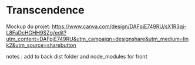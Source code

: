 # Transcendence

Mockup du projet: https://www.canva.com/design/DAFpjE749RU/sX1R3qi-L8FaDcHGHH9SZg/edit?utm_content=DAFpjE749RU&utm_campaign=designshare&utm_medium=link2&utm_source=sharebutton

notes : add to back dist folder and node_modules for front
